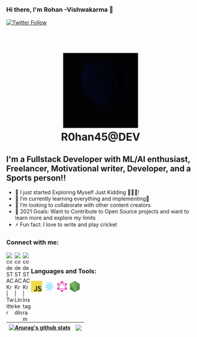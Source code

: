 ### Hi there, I'm Rohan -Vishwakarma  👋 


[![Twitter Follow](https://img.shields.io/twitter/follow/Rohan89483334?color=1DA1F2&logo=twitter&style=for-the-badge)](https://twitter.com/Rohan89483334)
<!-- [![Twitter Follow](https://img.shields.io/twitter/follow/Rohan89483334?color=1DA1F2&logo=twitter&style=for-the-badge)](https://twitter.com/Rohan89483334) -->

<h1 align="center">
  <br>
  <a ><img src="Dev_logo.png" alt="Markdownify" width="200"></a>
  <br>
  R0han45@DEV
  <br>
</h1>

## I'm a Fullstack Developer with ML/AI enthusiast, Freelancer, Motivational writer, Developer, and a Sports person!!

- 🔭 I just started Exploring Myself Just Kidding 🤣🤣🤣!
- 🌱 I’m currently learning everything and implementing🤣
- 👯 I’m looking to collaborate with other content creators
- 🥅 2021 Goals: Want to Contribute to Open Source projects and want to learn more and explore my limits
- ⚡ Fun fact: I love to write and play cricket 

### Connect with me:

[<img align="left" alt="codeSTACKr | Twitter" width="22px" src="https://cdn.jsdelivr.net/npm/simple-icons@v3/icons/twitter.svg" />][twitter]
[<img align="left" alt="codeSTACKr | LinkedIn" width="22px" src="https://cdn.jsdelivr.net/npm/simple-icons@v3/icons/linkedin.svg" />][linkedin]
[<img align="left" alt="codeSTACKr | Instagram" width="22px" src="https://cdn.jsdelivr.net/npm/simple-icons@v3/icons/instagram.svg" />][instagram]

<br />

### Languages and Tools:


<code><img height="30" src="javascript.png"></code>
<code><img height="30" src="react.png"></code>
<code><img height="30" src="graphql.png"></code>
<code><img height="30" src="nodejs.png"></code>    


<br />

| <a href="https://github.com/R0hanDEV/github-readme-stats"><img align="center" src="https://github-readme-stats.vercel.app/api?username=R0hanDEV&show_icons=true&include_all_commits=true&theme=buefy&hide_border=true" alt="Anurag's github stats" /></a> | <a href="https://github.com/R0hanDEV/github-readme-stats"><img align="center" src="https://github-readme-stats.vercel.app/api/top-langs/?username=R0hanDEV&layout=compact&theme=buefy&hide_border=true" /></a> |
| ------------- | ------------- |
<br />


[Twitter]: https://twitter.com/Rohan89483334
[instagram]: https://instagram.com/_r0han_45
[linkedin]: https://linkedin.com/in/rohan-vishwakarma-99565b176
